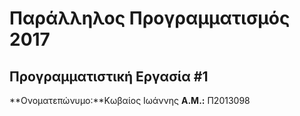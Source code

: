 # Παράλληλος Προγραμματισμός 2017
## Προγραμματιστική Εργασία #1

**Ονοματεπώνυμο:**Κωβαίος Ιωάννης
**Α.Μ.:** Π2013098


